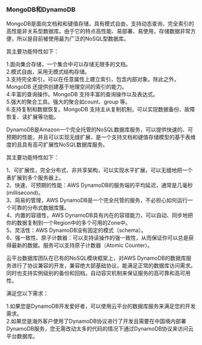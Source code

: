 ### MongoDB和DynamoDB
MongoDB是面向文档和和键值存储，具有模式自由，支持动态查询，完全索引的高性能非关系型数据库。由于它的特点高性能、易部署、易使用，存储数据非常方便，所以是目前被使用最为广泛的NoSQL型数据库。

其主要功能特性如下：

1.面向集合存储，一个集合中可以存储无限多的文档。<br>
2.模式自由，采用无模式结构存储。<br>
3.支持完全索引，可以在任意属性上建立索引，包含内部对象。除此之外，MongoDB 还提供创建基于地理空间的索引的能力。<br>
4.丰富的查询操作。MongoDB 支持丰富的查询操作以及表达式。<br>
5.强大的聚合工具。强大的聚合如count、group 等。<br>
6.支持复制和数据恢复。MongoDB 支持主从复制机制，可以实现数据备份、故障恢复、读扩展等功能。<br>


DynamoDB是Amazon一个完全托管的NoSQL数据库服务，可以提供快速的、可预期的性能，并且可以实现无缝扩展，是一个支持文档和键值存储模型的基于表维度的且具有高可扩展性NoSQL数据库服务。

其主要功能特性如下：

1、可扩展性，完全分布式、非共享架构，可以实现水平扩展，可以无缝地把一个表扩展到多个服务器上。<br>
2、快速、可预期的性能：AWS DynamoDB的服务端的平均延迟，通常是几毫秒(millisecond)。<br>
3、简易的管理，AWS DynamoDB是一个完全托管的服务，不必担心如何运行一个可靠的分布式数据库簇。<br>
4、内置的容错性，AWS DynamoDB具有内在的容错能力，可以自动、同步地把你的数据复制到一个Region中的多个可用的Zone中。<br>
5、灵活性：AWS DynamoDB没有固定的模式（schema）。<br>
6、强一致性、原子计数器：可以支持读操作的强一致性，从而保证你可以总是获得最新的数据。服务可以支持原子计数器（Atomic Counter）。<br>

云平台数据库团队在已有的NoSQL模块框架上，对AWS DynamoDB的数据库服务进行了协议兼容的开发，兼容绝大部基础协议，能满足正常的数据库访问需求。同时也支持实例级别的备份和回档，自动容灾机制来保证服务的高可靠和高可用性。

满足您以下需求：

1.如果您是DynamoDB开发爱好者，可以使用云平台的数据库服务来满足您的开发需求。<br>
2.如果您是海外客户使用了DynamoDB协议进行了开发且需要在中国境内部署DynamoDB服务，您无需改动太多的代码的情况下通过DynamoDB协议来访问云平台数据库。




